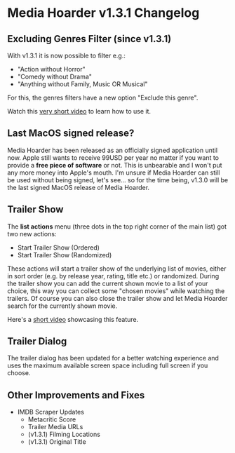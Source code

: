 # Media Hoarder v1.3.1 Changelog

## Excluding Genres Filter (since v1.3.1)

With v1.3.1 it is now possible to filter e.g.:

- "Action without Horror"
- "Comedy without Drama"
- "Anything without Family, Music OR Musical"

For this, the genres filters have a new option "Exclude this genre".

Watch this [very short video](https://www.youtube.com/watch?v=Ejcjo6OMRt4) to learn how to use it.

## Last MacOS signed release?

Media Hoarder has been released as an officially signed application until now. Apple still wants to receive 99USD per year no matter if you want to provide a **free piece of software** or not. This is unbearable and I won't put any more money into Apple's mouth. I'm unsure if Media Hoarder can still be used without being signed, let's see... so for the time being, v1.3.0 will be the last signed MacOS release of Media Hoarder.

## Trailer Show

The **list actions** menu (three dots in the top right corner of the main list) got two new actions:

- Start Trailer Show (Ordered)
- Start Trailer Show (Randomized)

These actions will start a trailer show of the underlying list of movies, either in sort order (e.g. by release year, rating, title etc.) or randomized. During the trailer show you can add the current shown movie to a list of your choice, this way you can collect some "chosen movies" while watching the trailers. Of course you can also close the trailer show and let Media Hoarder search for the currently shown movie.

Here's a [short video](https://www.youtube.com/watch?v=4p_RNd9xrbA) showcasing this feature.

## Trailer Dialog

The trailer dialog has been updated for a better watching experience and uses the maximum available screen space including full screen if you choose.

## Other Improvements and Fixes

- IMDB Scraper Updates
  - Metacritic Score
  - Trailer Media URLs
  - (v1.3.1) Filming Locations
  - (v1.3.1) Original Title
